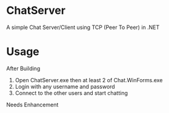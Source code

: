 # ChatServer
A simple Chat Server/Client using TCP (Peer To Peer) in .NET

# Usage
After Building
1. Open ChatServer.exe then at least 2 of Chat.WinForms.exe <br/>
2. Login with any username and password <br/>
3. Connect to the other users and start chatting <br/>

Needs Enhancement
